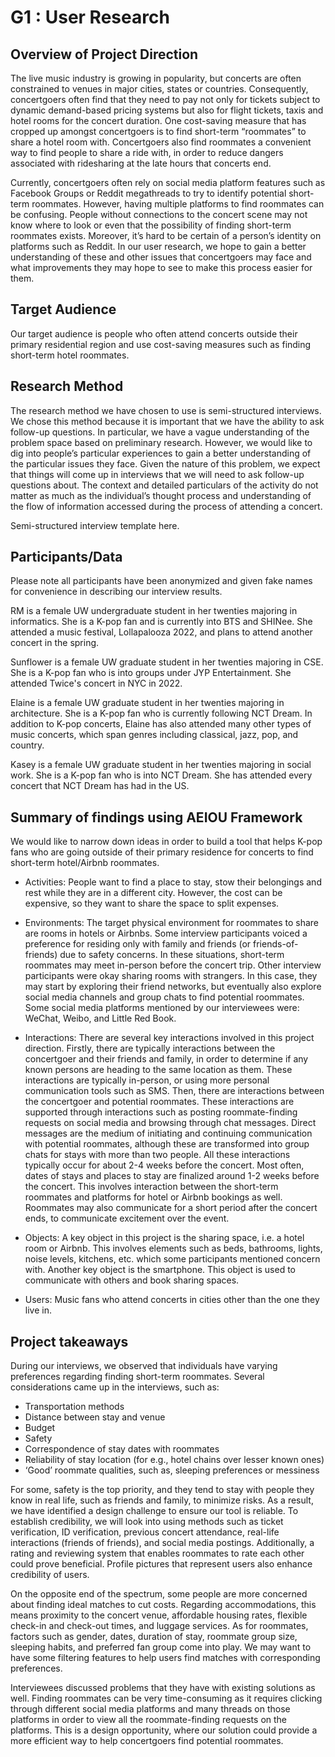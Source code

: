 # G1 : User Research
## Overview of Project Direction
The live music industry is growing in popularity, but concerts are often constrained to venues in major cities, states or countries. Consequently, concertgoers often find that they need to pay not only for tickets subject to dynamic demand-based pricing systems but also for flight tickets, taxis and hotel rooms for the concert duration. One cost-saving measure that has cropped up amongst concertgoers is to find short-term “roommates” to share a hotel room with. Concertgoers also find roommates a convenient way to find people to share a ride with, in order to reduce dangers associated with ridesharing at the late hours that concerts end.

Currently, concertgoers often rely on social media platform features such as Facebook Groups or Reddit megathreads to try to identify potential short-term roommates. However, having multiple platforms to find roommates can be confusing. People without connections to the concert scene may not know where to look or even that the possibility of finding short-term roommates exists. Moreover, it’s hard to be certain of a person’s identity on platforms such as Reddit. In our user research, we hope to gain a better understanding of these and other issues that concertgoers may face and what improvements they may hope to see to make this process easier for them.

## Target Audience
Our target audience is people who often attend concerts outside their primary residential region and use cost-saving measures such as finding short-term hotel roommates. 

## Research Method
The research method we have chosen to use is semi-structured interviews. We chose this method because it is important that we have the ability to ask follow-up questions. In particular, we have a vague understanding of the problem space based on preliminary research. However, we would like to dig into people’s particular experiences to gain a better understanding of the particular issues they face. Given the nature of this problem, we expect that things will come up in interviews that we will need to ask follow-up questions about. The context and detailed particulars of the activity do not matter as much as the individual’s thought process and understanding of the flow of information accessed during the process of attending a concert.

Semi-structured interview template here.

## Participants/Data
Please note all participants have been anonymized and given fake names for convenience in describing our interview results.

RM is a female UW undergraduate student in her twenties majoring in informatics. She is a K-pop fan and is currently into BTS and SHINee. She attended a music festival, Lollapalooza 2022, and plans to attend another concert in the spring. 

Sunflower is a female UW graduate student in her twenties majoring in CSE. She is a K-pop fan who is into groups under JYP Entertainment. She attended Twice's concert in NYC in 2022.

Elaine is a female UW graduate student in her twenties majoring in architecture. She is a K-pop fan who is currently following NCT Dream. In addition to K-pop concerts, Elaine has also attended many other types of music concerts, which span genres including classical, jazz, pop, and country.

Kasey is a female UW graduate student in her twenties majoring in social work. She is a K-pop fan who is into NCT Dream. She has attended every concert that NCT Dream has had in the US.

## Summary of findings using AEIOU Framework
We would like to narrow down ideas in order to build a tool that helps K-pop fans who are going outside of their primary residence for concerts to find short-term hotel/Airbnb roommates. 

* Activities: People want to find a place to stay, stow their belongings and rest while they are in a different city. However, the cost can be expensive, so they want to share the space to split expenses.

* Environments: The target physical environment for roommates to share are rooms in hotels or Airbnbs. Some interview participants voiced a preference for residing only with family and friends (or friends-of-friends) due to safety concerns. In these situations, short-term roommates may meet in-person before the concert trip. Other interview participants were okay sharing rooms with strangers. In this case, they may start by exploring their friend networks, but eventually also explore social media channels and group chats to find potential roommates. Some social media platforms mentioned by our interviewees were: WeChat, Weibo, and Little Red Book.

* Interactions: There are several key interactions involved in this project direction. Firstly, there are typically interactions between the concertgoer and their friends and family, in order to determine if any known persons are heading to the same location as them. These interactions are typically in-person, or using more personal communication tools such as SMS. Then, there are interactions between the concertgoer and potential roommates. These interactions are supported through interactions such as posting roommate-finding requests on social media and browsing through chat messages. Direct messages are the medium of initiating and continuing communication with potential roommates, although these are transformed into group chats for stays with more than two people. All these interactions typically occur for about 2-4 weeks before the concert. Most often, dates of stays and places to stay are finalized around 1-2 weeks before the concert. This involves interaction between the short-term roommates and platforms for hotel or Airbnb bookings as well. Roommates may also communicate for a short period after the concert ends, to communicate excitement over the event.

* Objects: A key object in this project is the sharing space, i.e. a hotel room or Airbnb. This involves elements such as beds, bathrooms, lights, noise levels, kitchens, etc. which some participants mentioned concern with. Another key object is the smartphone. This object is used to communicate with others and book sharing spaces. 

* Users: Music fans who attend concerts in cities other than the one they live in.

## Project takeaways

During our interviews, we observed that individuals have varying preferences regarding finding short-term roommates. Several considerations came up in the interviews, such as:
* Transportation methods
* Distance between stay and venue
* Budget
* Safety
* Correspondence of stay dates with roommates
* Reliability of stay location (for e.g., hotel chains over lesser known ones)
* ‘Good’ roommate qualities, such as, sleeping preferences or messiness

For some, safety is the top priority, and they tend to stay with people they know in real life, such as friends and family, to minimize risks. As a result, we have identified a design challenge to ensure our tool is reliable. To establish credibility, we will look into using methods such as ticket verification, ID verification, previous concert attendance, real-life interactions (friends of friends), and social media postings. Additionally, a rating and reviewing system that enables roommates to rate each other could prove beneficial. Profile pictures that represent users also enhance credibility of users.

On the opposite end of the spectrum, some people are more concerned about finding ideal matches to cut costs. Regarding accommodations, this means proximity to the concert venue, affordable housing rates, flexible check-in and check-out times, and luggage services. As for roommates, factors such as gender, dates, duration of stay, roommate group size, sleeping habits, and preferred fan group come into play. We may want to have some filtering features to help users find matches with corresponding preferences.

Interviewees discussed problems that they have with existing solutions as well. Finding roommates can be very time-consuming as it requires clicking through different social media platforms and many threads on those platforms in order to view all the roommate-finding requests on the platforms. This is a design opportunity, where our solution could provide a more efficient way to help concertgoers find potential roommates. 
